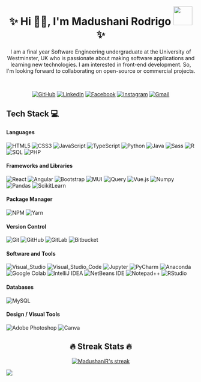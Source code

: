 <h1 align="center">✨ Hi 👋🏻, I'm Madushani Rodrigo <img src="https://media.giphy.com/media/mGcNjsfWAjY5AEZNw6/giphy.gif" width="50">✨</h1>

<p align="center"> I am a final year Software Engineering undergraduate at the University of Westminster, UK who is passionate about making software applications and learning new technologies. I am interested in front-end development. So, I'm looking forward to collaborating on open-source or commercial projects.</p>
<br>

<p align="center">
  <a href="https://github.com/MadushaniR" target="_blank"><img src="https://img.icons8.com/bubbles/50/000000/github.png" title="Github Profile" alt="GitHub"/></a>
  <a href="https://www.linkedin.com/in/madushani-rodrigo-68b9b81b8/" target="_blank"><img src="https://img.icons8.com/bubbles/50/000000/linkedin.png" title="Linkedin Profile" alt="LinkedIn"/></a>
  <a href="https://www.facebook.com/madushani.rodrigo.750/" target="_blank"><img src="https://img.icons8.com/bubbles/50/000000/facebook-new.png" title="Facebook Profile" alt="Facebook"/></a>
		<a href="https://www.instagram.com/_mxdushxni_/" target="_blank"><img src="https://img.icons8.com/bubbles/50/000000/instagram.png" title="Instagram Profile" alt="Instagram"/></a>
    <a href="mailto:madushanisewwandika2@gmail.com" target="_blank"><img src="https://img.icons8.com/bubbles/50/000000/gmail.png" title="Email Me:" alt="Gmail"/></a>
</p>

## Tech Stack 💻

#### Languages
![HTML5](https://img.shields.io/badge/-HTML5-000?style=for-the-badge&logo=html5)
![CSS3](https://img.shields.io/badge/-CSS3-000?style=for-the-badge&logo=css3)
![JavaScript](https://img.shields.io/badge/-JavaScript-000?style=for-the-badge&logo=javascript)
![TypeScript](https://img.shields.io/badge/-TypeScript-000?style=for-the-badge&logo=typescript)
![Python](https://img.shields.io/badge/-Python-000?style=for-the-badge&logo=python)
![Java](https://img.shields.io/badge/-Java-000?style=for-the-badge&logo=java&logoColor=white)
![Sass](https://img.shields.io/badge/-Sass-000?style=for-the-badge&logo=sass)
![R](https://img.shields.io/badge/-R-000?style=for-the-badge&logo=R)
![SQL](https://img.shields.io/badge/-SQL-000?style=for-the-badge&logo=amazon-dynamodb)
![PHP](https://img.shields.io/badge/-PHP-000?style=for-the-badge&logo=PHP)

#### Frameworks and Libraries
![React](https://img.shields.io/badge/-ReactJS-000?style=for-the-badge&logo=react)
![Angular](https://img.shields.io/badge/-Angular-000?style=for-the-badge&logo=angular)
![Bootstrap](https://img.shields.io/badge/-Bootstrap-000?style=for-the-badge&logo=bootstrap)
![MUI](https://img.shields.io/badge/-MUI-000?style=for-the-badge&logo=mui)
![jQuery](https://img.shields.io/badge/jquery-000?style=for-the-badge&logo=jquery&logoColor=white)
![Vue.js](https://img.shields.io/badge/vuejs-000?style=for-the-badge&logo=vuedotjs&logoColor=%234FC08D)
![Numpy](https://img.shields.io/badge/-Numpy-000?style=for-the-badge&logo=numpy)
![Pandas](https://img.shields.io/badge/-Pandas-000?style=for-the-badge&logo=pandas)
![ScikitLearn](https://img.shields.io/badge/-ScikitLearn-000?style=for-the-badge&logo=scikit-learn)

#### Package Manager
![NPM](https://img.shields.io/badge/-NPM-000?style=for-the-badge&logo=npm)
![Yarn](https://img.shields.io/badge/-yarn-000?style=for-the-badge&logo=yarn)

#### Version Control
![Git](https://img.shields.io/badge/-Git-000?style=for-the-badge&logo=git)
![GitHub](https://img.shields.io/badge/-GitHub-000?style=for-the-badge&logo=github)
![GitLab](https://img.shields.io/badge/-GitLab-000?style=for-the-badge&logo=gitlab)
![Bitbucket](https://img.shields.io/badge/bitbucket-000?style=for-the-badge&logo=bitbucket&logoColor=white)

#### Software and Tools
![Visual_Studio](https://img.shields.io/badge/-Visual_Studio-000?style=for-the-badge&logo=visual%20studio&logoColor=blue)
![Visual_Studio_Code](https://img.shields.io/badge/-Visual_Studio_Code-000?style=for-the-badge&logo=visual%20studio%20code&logoColor=purple")
![Jupyter](https://img.shields.io/badge/-Jupyter-000?style=for-the-badge&logo=Jupyter)
![PyCharm](https://img.shields.io/badge/-PyCharm-000?style=for-the-badge&logo=PyCharm&logoColor=white")
![Anaconda](https://img.shields.io/badge/-Anaconda-000?style=for-the-badge&logo=anaconda&logoColor=white")
![Google Colab](https://img.shields.io/badge/-Colab-000?style=for-the-badge&logo=googlecolab&logoColor=white")
![IntelliJ IDEA](https://img.shields.io/badge/IntelliJIDEA-000?style=for-the-badge&logo=intellij-idea&logoColor=white)
![NetBeans IDE](https://img.shields.io/badge/NetBeansIDE-000?style=for-the-badge&logo=apache-netbeans-ide&logoColor=white)
![Notepad++](https://img.shields.io/badge/Notepad++-000?style=for-the-badge&logo=notepad%2b%2b&logoColor=black)
![RStudio](https://img.shields.io/badge/RStudio-000?style=for-the-badge&logo=rstudio&logoColor=white)

#### Databases
![MySQL](https://img.shields.io/badge/-MySQL-000?style=for-the-badge&logo=mysql)

#### Design / Visual Tools
![Adobe Photoshop](https://img.shields.io/badge/-Adobe%20Photoshop-000?style=for-the-badge&logo=adobe%20photoshop)
![Canva](https://img.shields.io/badge/-Canva-000?style=for-the-badge&logo=canva)

<h2 align="center"> 🔥 Streak Stats 🔥 </h2>
<p align="center">
    <a href="https://github.com/DenverCoder1/github-readme-streak-stats">
	<img title="🔥 Get streak stats for your profile at git.io/streak-stats" alt="MadushaniR's streak" src="https://github-readme-streak-stats.herokuapp.com/?user=MadushaniR&theme=monokai-metallian&hide_border=true"/></a>
</p>

<!-- ## Current GitHub Stats 📊
![Stats](https://github-readme-stats.vercel.app/api?username=MadushaniR&show_icons=true&hide_border=false&theme=jolly&count_private=true&include_all_commits=true)
![Langs](https://github-readme-stats.vercel.app/api/top-langs/?username=MadushaniR&show_icons=true&hide_border=false&theme=jolly&count_private=true&include_all_commits=true&layout=compact) 
 -->
<p align="left"><img src="https://komarev.com/ghpvc/?username=MadushaniR&color=ED8B00" atl="MadushaniR"</p>


<!--
**MadushaniR/MadushaniR** is a ✨ _special_ ✨ repository because its `README.md` (this file) appears on your GitHub profile.

Here are some ideas to get you started:

- 🔭 I’m currently working on ...
- 🌱 I’m currently learning ...
- 👯 I’m looking to collaborate on ...
- 🤔 I’m looking for help with ...
- 💬 Ask me about ...
- 📫 How to reach me: ...
- 😄 Pronouns: ...
- ⚡ Fun fact: ...
![Notepad++](https://img.shields.io/badge/-Notepad++-000?style=for-the-badge&logo=notepad++&logoColor=white")
![IntelliJ](https://img.shields.io/badge/-IntelliJ-000?style=for-the-badge&logo=intellij&logoColor=white")

**Github Stats:**
<p align="center">
  <img src="https://github-readme-stats.vercel.app/api?username=MadushaniR&count_private=true&show_icons=true&theme=dracula&line_height=33">
  <img src="https://github-readme-stats.vercel.app/api/top-langs/?username=MadushaniR&count_private=true&hide=html,scss,,ejs&theme=dracula&line_height=10">
</p>
-->


